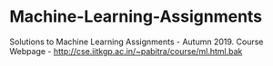 # Machine-Learning-Assignments
Solutions to Machine Learning Assignments - Autumn 2019. 
Course Webpage - http://cse.iitkgp.ac.in/~pabitra/course/ml.html.bak
